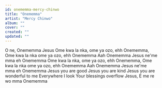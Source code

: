 ```yaml
---
id: onememma-mercy-chinwo
title: "Onememma"
artist: "Mercy Chinwo"
album: ""
cover: ""
created: ""
updated: ""
---
```


O ne, Onememma
Jesus
Ome kwa la nka, ome ya ozo, ehh
Onememma, Ome kwa la nka ome ya ozo, ehh
Onememma
Aah Onememma
Jesus ne'me mma eh
Onememma
Ome kwa la nka, ome ya ozo, ehh
Onememma, Ome kwa la nka ome ya ozo, ehh
Onememma
Aah Onememma
Jesus ne'me mma eh
Onememma
Jesus you are good
Jesus you are kind
Jesus you are wonderful to me
Everywhere I look
Your blessings overflow
Jesus, E me re wo mma
Onememma
